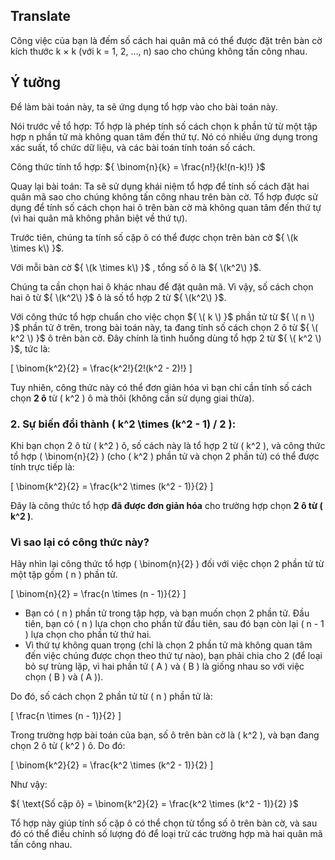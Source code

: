 ## Translate
Công việc của bạn là đếm số cách hai quân mã có thể được đặt trên bàn cờ kích thước k × k (với k = 1, 2, ..., n) sao cho chúng không tấn công nhau.

## Ý tưởng
Để làm bài toán này, ta sẽ ứng dụng tổ hợp vào cho bài toán này. 

Nói trước về tổ hợp: Tổ hợp là phép tính số cách chọn k phần tử từ một tập hợp n phần tử mà không quan tâm đến thứ tự. Nó có nhiều ứng dụng trong xác suất, tổ chức dữ liệu, và các bài toán tính toán số cách.

Công thức tính tổ hợp: ${ \binom{n}{k} = \frac{n!}{k!(n-k)!} }$

Quay lại bài toán: Ta sẽ sử dụng khái niệm tổ hợp để tính số cách đặt hai quân mã sao cho chúng không tấn công nhau trên bàn cờ. Tổ hợp được sử dụng để tính số cách chọn hai ô trên bàn cờ mà không quan tâm đến thứ tự (vì hai quân mã không phân biệt về thứ tự). 

Trước tiên, chúng ta tính số cặp ô có thể được chọn trên bàn cờ ${ \(k \times k\) }$. 

Với mỗi bàn cờ ${ \(k \times k\) }$ , tổng số ô là ${ \(k^2\) }$. 

Chúng ta cần chọn hai ô khác nhau để đặt quân mã. Vì vậy, số cách chọn hai ô từ ${ \(k^2\) }$ ô là số tổ hợp 2 từ ${ \(k^2\) }$.

Với công thức tổ hợp chuẩn cho việc chọn ${ \( k \) }$ phần tử từ ${ \( n \) }$ phần tử ở trên, trong bài toán này, ta đang tính số cách chọn 2 ô từ ${ \( k^2 \) }$ ô trên bàn cờ. Đây chính là tình huống dùng tổ hợp 2 từ ${ \( k^2 \) }$, tức là:

\[
\binom{k^2}{2} = \frac{k^2!}{2!(k^2 - 2)!}
\]

Tuy nhiên, công thức này có thể đơn giản hóa vì bạn chỉ cần tính số cách chọn **2 ô** từ \( k^2 \) ô mà thôi (không cần sử dụng giai thừa).

### 2. **Sự biến đổi thành \( k^2 \times (k^2 - 1) / 2 \)**:

Khi bạn chọn 2 ô từ \( k^2 \) ô, số cách này là tổ hợp 2 từ \( k^2 \), và công thức tổ hợp \( \binom{n}{2} \) (cho \( k^2 \) phần tử và chọn 2 phần tử) có thể được tính trực tiếp là:

\[
\binom{k^2}{2} = \frac{k^2 \times (k^2 - 1)}{2}
\]

Đây là công thức tổ hợp **đã được đơn giản hóa** cho trường hợp chọn **2 ô từ \( k^2 \)**.

### **Vì sao lại có công thức này?**

Hãy nhìn lại công thức tổ hợp \( \binom{n}{2} \) đối với việc chọn 2 phần tử từ một tập gồm \( n \) phần tử.

\[
\binom{n}{2} = \frac{n \times (n - 1)}{2}
\]

- Bạn có \( n \) phần tử trong tập hợp, và bạn muốn chọn 2 phần tử. Đầu tiên, bạn có \( n \) lựa chọn cho phần tử đầu tiên, sau đó bạn còn lại \( n - 1 \) lựa chọn cho phần tử thứ hai.
- Vì thứ tự không quan trọng (chỉ là chọn 2 phần tử mà không quan tâm đến việc chúng được chọn theo thứ tự nào), bạn phải chia cho 2 (để loại bỏ sự trùng lặp, vì hai phần tử \( A \) và \( B \) là giống nhau so với việc chọn \( B \) và \( A \)).

Do đó, số cách chọn 2 phần tử từ \( n \) phần tử là:

\[
\frac{n \times (n - 1)}{2}
\]

Trong trường hợp bài toán của bạn, số ô trên bàn cờ là \( k^2 \), và bạn đang chọn 2 ô từ \( k^2 \) ô. Do đó:

\[
\binom{k^2}{2} = \frac{k^2 \times (k^2 - 1)}{2}
\]

Như vậy:

${ \text{Số cặp ô} = \binom{k^2}{2} = \frac{k^2 \times (k^2 - 1)}{2} }$ 

Tổ hợp này giúp tính số cặp ô có thể chọn từ tổng số ô trên bàn cờ, và sau đó có thể điều chỉnh số lượng đó để loại trừ các trường hợp mà hai quân mã tấn công nhau.


